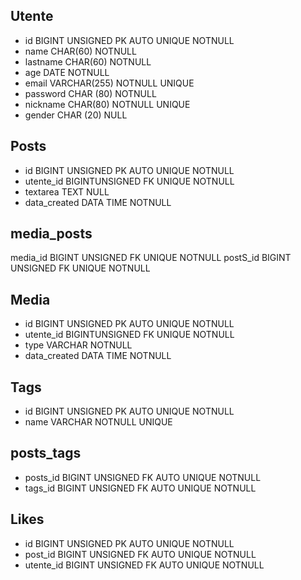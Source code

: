 

## Utente
- id BIGINT UNSIGNED PK AUTO UNIQUE NOTNULL
- name CHAR(60) NOTNULL
- lastname CHAR(60) NOTNULL
- age DATE NOTNULL
- email VARCHAR(255) NOTNULL UNIQUE
- password CHAR (80) NOTNULL
- nickname CHAR(80) NOTNULL UNIQUE 
- gender CHAR (20) NULL

## Posts
- id BIGINT UNSIGNED PK AUTO UNIQUE NOTNULL
- utente_id BIGINTUNSIGNED FK UNIQUE NOTNULL
- textarea TEXT NULL
- data_created DATA TIME NOTNULL

## media_posts

media_id BIGINT UNSIGNED FK UNIQUE NOTNULL
postS_id BIGINT UNSIGNED FK UNIQUE NOTNULL

## Media
- id BIGINT UNSIGNED PK AUTO UNIQUE NOTNULL
- utente_id BIGINTUNSIGNED FK UNIQUE NOTNULL
- type VARCHAR NOTNULL
- data_created DATA TIME NOTNULL

## Tags 
- id BIGINT UNSIGNED PK AUTO UNIQUE NOTNULL
- name VARCHAR NOTNULL UNIQUE

## posts_tags
- posts_id BIGINT UNSIGNED FK AUTO UNIQUE NOTNULL
- tags_id BIGINT UNSIGNED FK AUTO UNIQUE NOTNULL

## Likes
- id BIGINT UNSIGNED PK AUTO UNIQUE NOTNULL
- post_id BIGINT UNSIGNED FK AUTO UNIQUE NOTNULL
- utente_id BIGINT UNSIGNED FK AUTO UNIQUE NOTNULL

